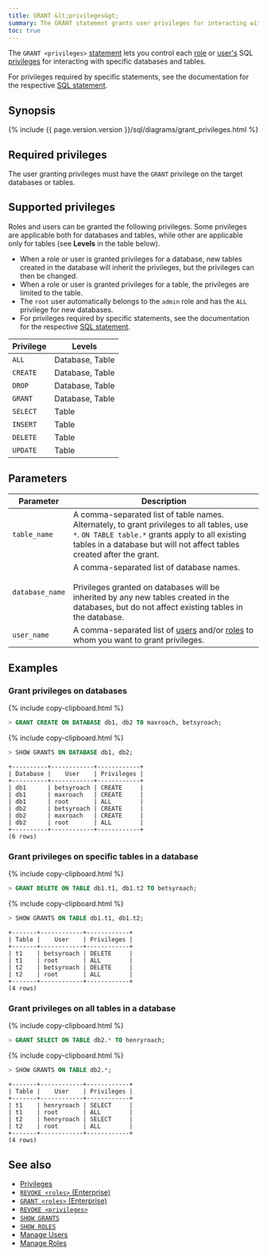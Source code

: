 ```yaml
---
title: GRANT &lt;privileges&gt;
summary: The GRANT statement grants user privileges for interacting with specific databases and tables.
toc: true
---
```


The `GRANT <privileges>` [statement](sql-statements.html) lets you control each [role](roles.html) or [user's](create-and-manage-users.html) SQL [privileges](privileges.html) for interacting with specific databases and tables.

For privileges required by specific statements, see the documentation for the respective [SQL statement](sql-statements.html).


## Synopsis

<section>{% include {{ page.version.version }}/sql/diagrams/grant_privileges.html %}</section>

## Required privileges

The user granting privileges must have the `GRANT` privilege on the target databases or tables.

## Supported privileges

Roles and users can be granted the following privileges. Some privileges are applicable both for databases and tables, while other are applicable only for tables (see **Levels** in the table below).

- When a role or user is granted privileges for a database, new tables created in the database will inherit the privileges, but the privileges can then be changed.
- When a role or user is granted privileges for a table, the privileges are limited to the table.
- The `root` user automatically belongs to the `admin` role and has the `ALL` privilege for new databases.
- For privileges required by specific statements, see the documentation for the respective [SQL statement](sql-statements.html).

Privilege | Levels
----------|------------
`ALL` | Database, Table
`CREATE` | Database, Table
`DROP` | Database, Table
`GRANT` | Database, Table
`SELECT` | Table
`INSERT` | Table
`DELETE` | Table
`UPDATE` | Table

## Parameters

Parameter | Description
----------|------------
`table_name` | A comma-separated list of table names. Alternately, to grant privileges to all tables, use `*`. `ON TABLE table.*` grants apply to all existing tables in a database but will not affect tables created after the grant.
`database_name` | A comma-separated list of database names.<br><br>Privileges granted on databases will be inherited by any new tables created in the databases, but do not affect existing tables in the database.
`user_name` | A comma-separated list of [users](create-and-manage-users.html) and/or [roles](roles.html) to whom you want to grant privileges.

## Examples

### Grant privileges on databases

{% include copy-clipboard.html %}
~~~ sql
> GRANT CREATE ON DATABASE db1, db2 TO maxroach, betsyroach;
~~~

{% include copy-clipboard.html %}
~~~ sql
> SHOW GRANTS ON DATABASE db1, db2;
~~~

~~~
+----------+------------+------------+
| Database |    User    | Privileges |
+----------+------------+------------+
| db1      | betsyroach | CREATE     |
| db1      | maxroach   | CREATE     |
| db1      | root       | ALL        |
| db2      | betsyroach | CREATE     |
| db2      | maxroach   | CREATE     |
| db2      | root       | ALL        |
+----------+------------+------------+
(6 rows)
~~~

### Grant privileges on specific tables in a database

{% include copy-clipboard.html %}
~~~ sql
> GRANT DELETE ON TABLE db1.t1, db1.t2 TO betsyroach;
~~~

{% include copy-clipboard.html %}
~~~ sql
> SHOW GRANTS ON TABLE db1.t1, db1.t2;
~~~

~~~
+-------+------------+------------+
| Table |    User    | Privileges |
+-------+------------+------------+
| t1    | betsyroach | DELETE     |
| t1    | root       | ALL        |
| t2    | betsyroach | DELETE     |
| t2    | root       | ALL        |
+-------+------------+------------+
(4 rows)
~~~

### Grant privileges on all tables in a database

{% include copy-clipboard.html %}
~~~ sql
> GRANT SELECT ON TABLE db2.* TO henryroach;
~~~

{% include copy-clipboard.html %}
~~~ sql
> SHOW GRANTS ON TABLE db2.*;
~~~

~~~
+-------+------------+------------+
| Table |    User    | Privileges |
+-------+------------+------------+
| t1    | henryroach | SELECT     |
| t1    | root       | ALL        |
| t2    | henryroach | SELECT     |
| t2    | root       | ALL        |
+-------+------------+------------+
(4 rows)
~~~

## See also

- [Privileges](privileges.html)
- [`REVOKE <roles>` (Enterprise)](revoke-roles.html)
- [`GRANT <roles>` (Enterprise)](grant-roles.html)
- [`REVOKE <privileges>`](revoke.html)
- [`SHOW GRANTS`](show-grants.html)
- [`SHOW ROLES`](show-roles.html)
- [Manage Users](create-and-manage-users.html)
- [Manage Roles](roles.html)
